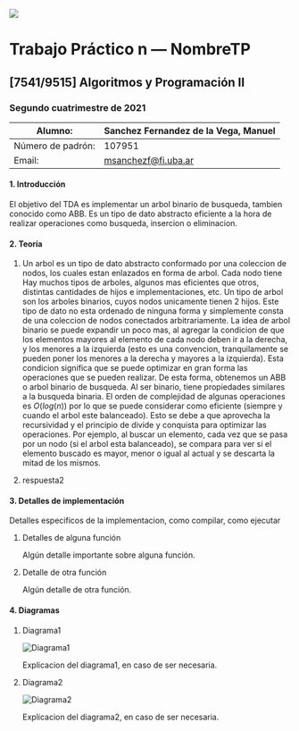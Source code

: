 
![](https://i.imgur.com/P0aqOMI.jpg)

# **Trabajo Práctico n — NombreTP** 


## [7541/9515] Algoritmos y Programación II


### Segundo cuatrimestre de 2021

|  Alumno: | Sanchez Fernandez de la Vega, Manuel |
| ----------- | ----------- |
| Número de padrón: | 107951 |
| Email: | msanchezf@fi.uba.ar |


#### 1. Introducción

El objetivo del TDA es implementar un arbol binario de busqueda, tambien conocido como ABB. Es un tipo de dato abstracto eficiente a la hora de realizar operaciones como busqueda, insercion o eliminacion. 

#### 2. Teoría

1. Un arbol es un tipo de dato abstracto conformado por una coleccion de nodos, los cuales estan enlazados en forma de arbol. Cada nodo tiene Hay muchos tipos de arboles, algunos mas eficientes que otros, distintas cantidades de hijos e implementaciones, etc. 
Un tipo de arbol son los arboles binarios, cuyos nodos unicamente tienen 2 hijos. Este tipo de dato no esta ordenado de ninguna forma y simplemente consta de una coleccion de nodos conectados arbitrariamente.
La idea de arbol binario se puede expandir un poco mas, al agregar la condicion de que los elementos mayores al elemento de cada nodo deben ir a la derecha, y los menores a la izquierda (esto es una convencion, tranquilamente se pueden poner los menores a la derecha y mayores a la izquierda). Esta condicion significa que se puede optimizar en gran forma las operaciones que se pueden realizar. De esta forma, obtenemos un ABB o arbol binario de busqueda. Al ser binario, tiene propiedades similares a la busqueda binaria. El orden de complejidad de algunas operaciones es $O(log(n))$ por lo que se puede considerar como eficiente (siempre y cuando el arbol este balanceado). Esto se debe a que aprovecha la recursividad y el principio de divide y conquista para optimizar las operaciones. Por ejemplo, al buscar un elemento, cada vez que se pasa por un nodo (si el arbol esta balanceado), se compara para ver si el elemento buscado es mayor, menor o igual al actual y se descarta la mitad de los mismos. 

2. respuesta2

#### 3. Detalles de implementación


Detalles especificos de la implementacion, como compilar, como ejecutar


1. Detalles de alguna función

    Algún detalle importante sobre alguna función.

2. Detalle de otra función

    Algún detalle de otra función.

#### 4. Diagramas

1. Diagrama1

    ![Diagrama1](https://i.imgur.com/KvYn8UD.png)

    Explicacion del diagrama1, en caso de ser necesaria.

2. Diagrama2

    ![Diagrama2](https://i.imgur.com/nhqXNr6.png)

    Explicacion del diagrama2, en caso de ser necesaria.